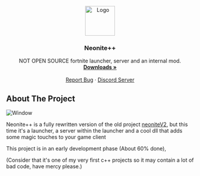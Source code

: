 <p align="center">
  <a href="https://github.com/NeoniteDev/NeonitePP/">
    <img src="https://media.discordapp.net/attachments/703974059121049720/792776049741267014/NeoniteLogo.png" alt="Logo" width="80" height="80">
  </a>

  <h3 align="center">Neonite++</h3>

  <p align="center">
   NOT OPEN SOURCE fortnite launcher, server and an internal mod.
    <br>
    <a href="https://github.com/NeoniteDev/NeonitePP/releases"><strong>Downloads »</strong></a>
    <br>
    <br>
    <a href="https://github.com/NeoniteDev/NeonitePP/issues">Report Bug</a>
    ·
    <a href="https://neonite.dev">Discord Server</a>
  </p>
</p>

## About The Project
   <img src="https://media.discordapp.net/attachments/773742575831744512/797146477264109688/unknown.png" alt="Window" align="center">
   
Neonite++ is a fully rewritten version of the old project [neoniteV2](https://github.com/NeoniteDev/neonitev2), but this time it's a launcher, a server within the launcher and a cool dll that adds some magic touches to your game client


This project is in an early development phase (About 60% done),

(Consider that it's one of my very first c++ projects so it may contain a lot of bad code, have mercy please.)
